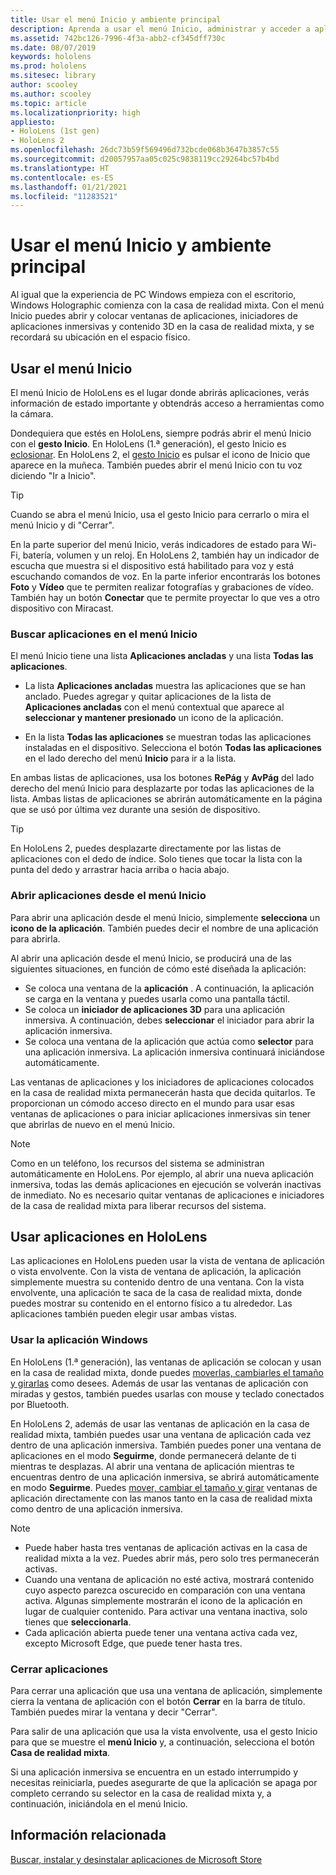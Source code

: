 ```yaml
---
title: Usar el menú Inicio y ambiente principal
description: Aprenda a usar el menú Inicio, administrar y acceder a aplicaciones, y navegar por el ambiente principal en dispositivos HoloLens.
ms.assetid: 742bc126-7996-4f3a-abb2-cf345dff730c
ms.date: 08/07/2019
keywords: hololens
ms.prod: hololens
ms.sitesec: library
author: scooley
ms.author: scooley
ms.topic: article
ms.localizationpriority: high
appliesto:
- HoloLens (1st gen)
- HoloLens 2
ms.openlocfilehash: 26dc73b59f569496d732bcde068b3647b3857c55
ms.sourcegitcommit: d20057957aa05c025c9838119cc29264bc57b4bd
ms.translationtype: HT
ms.contentlocale: es-ES
ms.lasthandoff: 01/21/2021
ms.locfileid: "11283521"
---
```

# Usar el menú Inicio y ambiente principal

Al igual que la experiencia de PC Windows empieza con el escritorio, Windows Holographic comienza con la casa de realidad mixta.  Con el menú Inicio puedes abrir y colocar ventanas de aplicaciones, iniciadores de aplicaciones inmersivas y contenido 3D en la casa de realidad mixta, y se recordará su ubicación en el espacio físico.

## Usar el menú Inicio

El menú Inicio de HoloLens es el lugar donde abrirás aplicaciones, verás información de estado importante y obtendrás acceso a herramientas como la cámara.

Dondequiera que estés en HoloLens, siempre podrás abrir el menú Inicio con el **gesto Inicio**.  En HoloLens (1.ª generación), el gesto Inicio es [eclosionar](https://support.microsoft.com/help/12644/hololens-use-gestures). En HoloLens 2, el [gesto Inicio](hololens2-basic-usage.md#start-gesture) es pulsar el icono de Inicio que aparece en la muñeca.  También puedes abrir el menú Inicio con tu voz diciendo "Ir a Inicio".

> [!TIP]
> Cuando se abra el menú Inicio, usa el gesto Inicio para cerrarlo o mira el menú Inicio y di "Cerrar".

En la parte superior del menú Inicio, verás indicadores de estado para Wi-Fi, batería, volumen y un reloj. En HoloLens 2, también hay un indicador de escucha que muestra si el dispositivo está habilitado para voz y está escuchando comandos de voz. En la parte inferior encontrarás los botones **Foto** y **Vídeo** que te permiten realizar fotografías y grabaciones de vídeo.  También hay un botón **Conectar** que te permite proyectar lo que ves a otro dispositivo con Miracast.

### Buscar aplicaciones en el menú Inicio

El menú Inicio tiene una lista **Aplicaciones ancladas** y una lista **Todas las aplicaciones**.

- La lista **Aplicaciones ancladas** muestra las aplicaciones que se han anclado. Puedes agregar y quitar aplicaciones de la lista de **Aplicaciones ancladas** con el menú contextual que aparece al **seleccionar y mantener presionado** un icono de la aplicación.

- En la lista **Todas las aplicaciones** se muestran todas las aplicaciones instaladas en el dispositivo.  Selecciona el botón **Todas las aplicaciones** en el lado derecho del menú **Inicio** para ir a la lista.

En ambas listas de aplicaciones, usa los botones **RePág** y **AvPág** del lado derecho del menú Inicio para desplazarte por todas las aplicaciones de la lista.  Ambas listas de aplicaciones se abrirán automáticamente en la página que se usó por última vez durante una sesión de dispositivo.

> [!TIP]
> En HoloLens 2, puedes desplazarte directamente por las listas de aplicaciones con el dedo de índice. Solo tienes que tocar la lista con la punta del dedo y arrastrar hacia arriba o hacia abajo.

### Abrir aplicaciones desde el menú Inicio

Para abrir una aplicación desde el menú Inicio, simplemente **selecciona** un **icono de la aplicación**. También puedes decir el nombre de una aplicación para abrirla.

Al abrir una aplicación desde el menú Inicio, se producirá una de las siguientes situaciones, en función de cómo esté diseñada la aplicación:

- Se coloca una ventana de la **aplicación** . A continuación, la aplicación se carga en la ventana y puedes usarla como una pantalla táctil.
- Se coloca un **iniciador de aplicaciones 3D** para una aplicación inmersiva. A continuación, debes **seleccionar** el iniciador para abrir la aplicación inmersiva.
- Se coloca una ventana de la aplicación que actúa como **selector** para una aplicación inmersiva. La aplicación inmersiva continuará iniciándose automáticamente.

Las ventanas de aplicaciones y los iniciadores de aplicaciones colocados en la casa de realidad mixta permanecerán hasta que decida quitarlos.  Te proporcionan un cómodo acceso directo en el mundo para usar esas ventanas de aplicaciones o para iniciar aplicaciones inmersivas sin tener que abrirlas de nuevo en el menú Inicio. 

> [!NOTE]
>Como en un teléfono, los recursos del sistema se administran automáticamente en HoloLens.  Por ejemplo, al abrir una nueva aplicación inmersiva, todas las demás aplicaciones en ejecución se volverán inactivas de inmediato. No es necesario quitar ventanas de aplicaciones e iniciadores de la casa de realidad mixta para liberar recursos del sistema. 

## Usar aplicaciones en HoloLens

Las aplicaciones en HoloLens pueden usar la vista de ventana de aplicación o vista envolvente. Con la vista de ventana de aplicación, la aplicación simplemente muestra su contenido dentro de una ventana. Con la vista envolvente, una aplicación te saca de la casa de realidad mixta, donde puedes mostrar su contenido en el entorno físico a tu alrededor. Las aplicaciones también pueden elegir usar ambas vistas.

### Usar la aplicación Windows

En HoloLens (1.ª generación), las ventanas de aplicación se colocan y usan en la casa de realidad mixta, donde puedes [moverlas, cambiarles el tamaño y girarlas](hololens1-basic-usage.md#move-resize-and-rotate-apps) como desees. Además de usar las ventanas de aplicación con miradas y gestos, también puedes usarlas con mouse y teclado conectados por Bluetooth.

En HoloLens 2, además de usar las ventanas de aplicación en la casa de realidad mixta, también puedes usar una ventana de aplicación cada vez dentro de una aplicación inmersiva. También puedes poner una ventana de aplicaciones en el modo **Seguirme**, donde permanecerá delante de ti mientras te desplazas. Al abrir una ventana de aplicación mientras te encuentras dentro de una aplicación inmersiva, se abrirá automáticamente en modo **Seguirme**. Puedes [mover, cambiar el tamaño y girar](hololens2-basic-usage.md#move-resize-and-rotate-holograms) ventanas de aplicación directamente con las manos tanto en la casa de realidad mixta como dentro de una aplicación inmersiva.

> [!NOTE]
>
> - Puede haber hasta tres ventanas de aplicación activas en la casa de realidad mixta a la vez. Puedes abrir más, pero solo tres permanecerán activas.
> - Cuando una ventana de aplicación no esté activa, mostrará contenido cuyo aspecto parezca oscurecido en comparación con una ventana activa.  Algunas simplemente mostrarán el icono de la aplicación en lugar de cualquier contenido.  Para activar una ventana inactiva, solo tienes que **seleccionarla**.
> - Cada aplicación abierta puede tener una ventana activa cada vez, excepto Microsoft Edge, que puede tener hasta tres.

### Cerrar aplicaciones

Para cerrar una aplicación que usa una ventana de aplicación, simplemente cierra la ventana de aplicación con el botón **Cerrar** en la barra de título.  También puedes mirar la ventana y decir "Cerrar".

Para salir de una aplicación que usa la vista envolvente, usa el gesto Inicio para que se muestre el **menú Inicio** y, a continuación, selecciona el botón **Casa de realidad mixta**.

Si una aplicación inmersiva se encuentra en un estado interrumpido y necesitas reiniciarla, puedes asegurarte de que la aplicación se apaga por completo cerrando su selector en la casa de realidad mixta y, a continuación, iniciándola en el menú Inicio.

## Información relacionada

[Buscar, instalar y desinstalar aplicaciones de Microsoft Store](holographic-store-apps.md)
